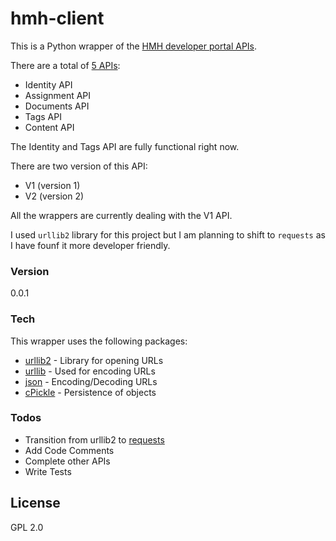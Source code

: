 # hmh-client

This is a Python wrapper of the [HMH developer portal APIs][hmhco].

There are a total of [5 APIs][guide]:

  - Identity API
  - Assignment API
  - Documents API
  - Tags API
  - Content API

The Identity and Tags API are fully functional right now. 

There are two version of this API: 
  - V1 (version 1)
  - V2 (version 2)

All the wrappers are currently dealing with the V1 API.

I used `urllib2` library for this project but I am planning to shift to `requests` as I have founf it more developer friendly.

### Version
0.0.1

### Tech

This wrapper uses the following packages:

* [urllib2] - Library for opening URLs
* [urllib] - Used for encoding URLs
* [json] - Encoding/Decoding URLs
* [cPickle] - Persistence of objects

### Todos

 - Transition from urllib2 to [requests][tran]
 - Add Code Comments
 - Complete other APIs
 - Write Tests

License
----

GPL 2.0

   [hmhco]: <https://developer.hmhco.com/>
   [tran]: <http://docs.python-requests.org/en/latest/>
   [guide]: <https://developer.hmhco.com/api-guide>
   [urllib2]: <https://docs.python.org/2/library/urllib2.htmlr>
   [urllib]: <https://docs.python.org/2/library/urllib.html>
   [json]: <https://docs.python.org/2/library/json.html>
   [cPickle]: <https://wiki.python.org/moin/UsingPickle>



